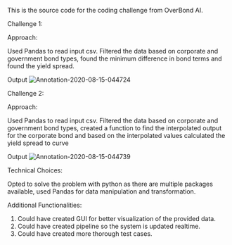This is the source code for the coding challenge from OverBond AI. 

Challenge 1:

Approach:

Used Pandas to read input csv. Filtered the data based on corporate and government bond types, found the minimum difference in bond terms and found the yield spread.




Output
<img src="https://i.ibb.co/dL3ZTMG/Annotation-2020-08-15-044724.png" alt="Annotation-2020-08-15-044724" border="0"/>

Challenge 2:

Approach:

Used Pandas to read input csv. Filtered the data based on corporate and government bond types, created a function to find the interpolated output for the corporate bond and based on the interpolated values calculated the yield spread to curve

Output
<img src="https://i.ibb.co/k67bGLr/Annotation-2020-08-15-044739.png" alt="Annotation-2020-08-15-044739" border="0">

Technical Choices:

Opted to solve the problem with python as there are multiple packages available, used Pandas for data manipulation and transformation. 

Additional Functionalities:

1) Could have created GUI for better visualization of the provided data.
2) Could have created pipeline so the system is updated realtime.
3) Could have created more thorough test cases.

